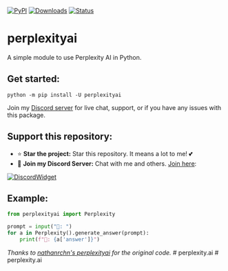 [![PyPI](https://img.shields.io/pypi/v/perplexityai)](https://pypi.org/project/perplexityai)
[![Downloads](https://static.pepy.tech/badge/perplexityai)](https://pypi.org/project/perplexityai)
[![Status](https://img.shields.io/pypi/status/perplexityai)](https://pypi.org/project/perplexityai)

# perplexityai

A simple module to use Perplexity AI in Python.

## Get started:

```
python -m pip install -U perplexityai
```

Join my [Discord server](https://dsc.gg/devhub-rsgh) for live chat, support, or if you have any issues with this package.

## Support this repository:
- ⭐ **Star the project:** Star this repository. It means a lot to me! 💕
- 🎉 **Join my Discord Server:** Chat with me and others. [Join here](https://dsc.gg/devhub-rsgh):

[![DiscordWidget](https://discordapp.com/api/guilds/1137347499414278204/widget.png?style=banner2)](https://dsc.gg/devhub-rsgh)

## Example:

```python
from perplexityai import Perplexity

prompt = input("👦: ")
for a in Perplexity().generate_answer(prompt):
    print(f"🤖: {a['answer']}")
```

*Thanks to [nathanrchn's perplexityai](https://github.com/nathanrchn/perplexityai) for the original code.*
#   p e r p l e x i t y . a i  
 #   p e r p l e x i t y . a i  
 